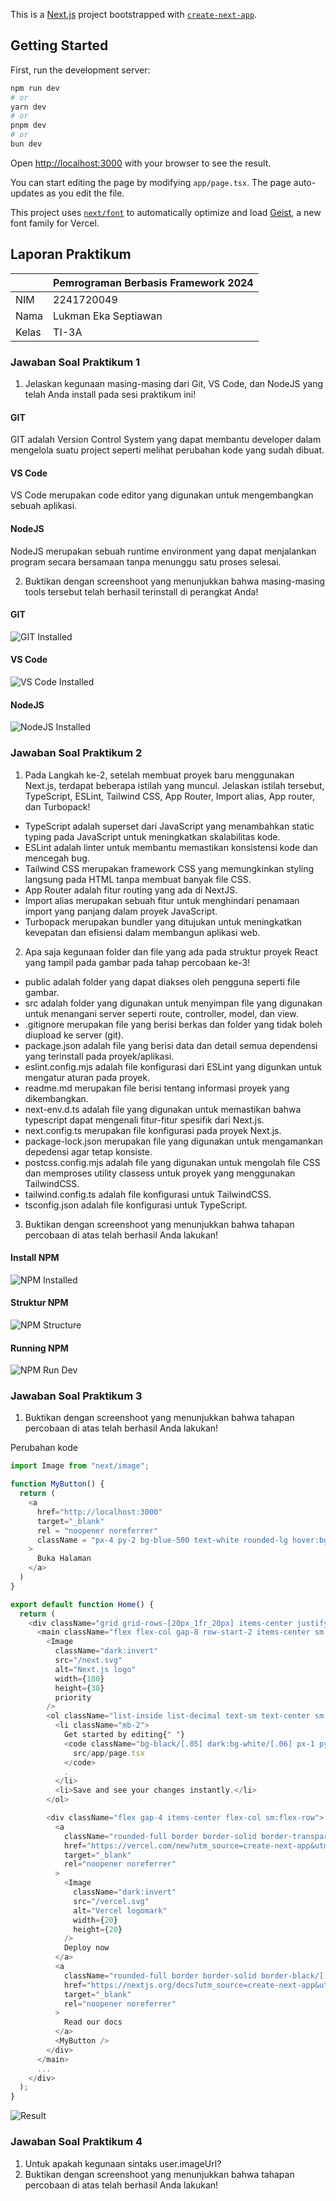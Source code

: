 This is a [Next.js](https://nextjs.org) project bootstrapped with [`create-next-app`](https://nextjs.org/docs/app/api-reference/cli/create-next-app).

## Getting Started

First, run the development server:

```bash
npm run dev
# or
yarn dev
# or
pnpm dev
# or
bun dev
```

Open [http://localhost:3000](http://localhost:3000) with your browser to see the result.

You can start editing the page by modifying `app/page.tsx`. The page auto-updates as you edit the file.

This project uses [`next/font`](https://nextjs.org/docs/app/building-your-application/optimizing/fonts) to automatically optimize and load [Geist](https://vercel.com/font), a new font family for Vercel.

## Laporan Praktikum
|    |  Pemrograman Berbasis Framework 2024  |
| ------------- | ------------- |
| NIM | 2241720049 |
| Nama | Lukman Eka Septiawan |
| Kelas | TI-3A |

### Jawaban Soal Praktikum 1
1. Jelaskan kegunaan masing-masing dari Git, VS Code, dan NodeJS yang telah Anda install 
pada sesi praktikum ini! 

#### GIT
GIT adalah Version Control System yang dapat membantu developer dalam mengelola suatu project seperti melihat perubahan kode yang sudah dibuat.

#### VS Code
VS Code merupakan code editor yang digunakan untuk mengembangkan sebuah aplikasi.

#### NodeJS
NodeJS merupakan sebuah runtime environment yang dapat menjalankan program secara bersamaan tanpa menunggu satu proses selesai. 

2. Buktikan dengan screenshoot yang menunjukkan bahwa masing-masing tools tersebut telah berhasil terinstall di perangkat Anda!

#### GIT
![GIT Installed](public\img\p1-2_git.png)

#### VS Code
![VS Code Installed](public\img\p1-2_vsc.png)

#### NodeJS
![NodeJS Installed](public\img\p1-2_node.png)

### Jawaban Soal Praktikum 2
1. Pada Langkah ke-2, setelah membuat proyek baru menggunakan Next.js, terdapat beberapa istilah yang muncul. Jelaskan istilah tersebut, TypeScript, ESLint, Tailwind CSS, App Router, Import alias, App router, dan Turbopack! 

- TypeScript adalah superset dari JavaScript yang menambahkan static typing pada JavaScript untuk meningkatkan skalabilitas kode.
- ESLint adalah linter untuk membantu memastikan konsistensi kode dan mencegah bug.
- Tailwind CSS merupakan framework CSS yang memungkinkan styling langsung pada HTML tanpa membuat banyak file CSS.
- App Router adalah fitur routing yang ada di NextJS.
- Import alias merupakan sebuah fitur untuk menghindari penamaan import yang panjang dalam proyek JavaScript.
- Turbopack merupakan bundler yang ditujukan untuk meningkatkan kevepatan dan efisiensi dalam membangun aplikasi web.

2. Apa saja kegunaan folder dan file yang ada pada struktur proyek React yang tampil pada gambar pada tahap percobaan ke-3! 

- public adalah folder yang dapat diakses oleh pengguna seperti file gambar.
- src adalah folder yang digunakan untuk menyimpan file yang digunakan untuk menangani server seperti route, controller, model, dan view.
- .gitignore merupakan file yang berisi berkas dan folder yang tidak boleh diupload ke server (git).
- package.json adalah file yang berisi data dan detail semua dependensi yang terinstall pada proyek/aplikasi.
- eslint.config.mjs adalah file konfigurasi dari ESLint yang digunkan untuk mengatur aturan pada proyek.
- readme.md merupakan file berisi tentang informasi proyek yang dikembangkan.
- next-env.d.ts adalah file yang digunakan untuk memastikan bahwa typescript dapat mengenali fitur-fitur spesifik dari Next.js.
- next.config.ts merupakan file konfigurasi pada proyek Next.js.
- package-lock.json merupakan file yang digunakan untuk mengamankan depedensi agar tetap konsiste.
- postcss.config.mjs adalah file yang digunakan untuk mengolah file CSS dan memproses utility classess untuk proyek yang menggunakan TailwindCSS.
- tailwind.config.ts adalah file konfigurasi untuk TailwindCSS.
- tsconfig.json adalah file konfigurasi untuk TypeScript.


3. Buktikan dengan screenshoot yang menunjukkan bahwa tahapan percobaan di atas telah berhasil Anda lakukan!

#### Install NPM
![NPM Installed](public\img\p2-3_npm.png)

#### Struktur NPM
![NPM Structure](public\img\p2-3_struktur.png)

#### Running NPM
![NPM Run Dev](public\img\p2-3_npm-run.png)

### Jawaban Soal Praktikum 3
1. Buktikan dengan screenshoot yang menunjukkan bahwa tahapan percobaan di atas telah berhasil Anda lakukan!

Perubahan kode
~~~typescript
import Image from "next/image";

function MyButton() {
  return (
    <a 
      href="http://localhost:3000"
      target="_blank"
      rel = "noopener noreferrer"
      className = "px-4 py-2 bg-blue-500 text-white rounded-lg hover:bg-blue=600 transition duration=300"
    >
      Buka Halaman
    </a>
  )
}

export default function Home() {
  return (
    <div className="grid grid-rows-[20px_1fr_20px] items-center justify-items-center min-h-screen p-8 pb-20 gap-16 sm:p-20 font-[family-name:var(--font-geist-sans)]">
      <main className="flex flex-col gap-8 row-start-2 items-center sm:items-start">
        <Image
          className="dark:invert"
          src="/next.svg"
          alt="Next.js logo"
          width={180}
          height={38}
          priority
        />
        <ol className="list-inside list-decimal text-sm text-center sm:text-left font-[family-name:var(--font-geist-mono)]">
          <li className="mb-2">
            Get started by editing{" "}
            <code className="bg-black/[.05] dark:bg-white/[.06] px-1 py-0.5 rounded font-semibold">
              src/app/page.tsx
            </code>
            .
          </li>
          <li>Save and see your changes instantly.</li>
        </ol>

        <div className="flex gap-4 items-center flex-col sm:flex-row">
          <a
            className="rounded-full border border-solid border-transparent transition-colors flex items-center justify-center bg-foreground text-background gap-2 hover:bg-[#383838] dark:hover:bg-[#ccc] text-sm sm:text-base h-10 sm:h-12 px-4 sm:px-5"
            href="https://vercel.com/new?utm_source=create-next-app&utm_medium=appdir-template-tw&utm_campaign=create-next-app"
            target="_blank"
            rel="noopener noreferrer"
          >
            <Image
              className="dark:invert"
              src="/vercel.svg"
              alt="Vercel logomark"
              width={20}
              height={20}
            />
            Deploy now
          </a>
          <a
            className="rounded-full border border-solid border-black/[.08] dark:border-white/[.145] transition-colors flex items-center justify-center hover:bg-[#f2f2f2] dark:hover:bg-[#1a1a1a] hover:border-transparent text-sm sm:text-base h-10 sm:h-12 px-4 sm:px-5 sm:min-w-44"
            href="https://nextjs.org/docs?utm_source=create-next-app&utm_medium=appdir-template-tw&utm_campaign=create-next-app"
            target="_blank"
            rel="noopener noreferrer"
          >
            Read our docs
          </a>
          <MyButton />
        </div>
      </main>
      ...
    </div>
  );
}
~~~

![Result](public\img\p3-1_result.png)

### Jawaban Soal Praktikum 4
1. Untuk apakah kegunaan sintaks user.imageUrl? 
2. Buktikan dengan screenshoot yang menunjukkan bahwa tahapan percobaan di atas telah berhasil Anda lakukan! 
